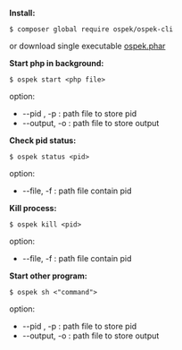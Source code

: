  **Install:** 
```
$ composer global require ospek/ospek-cli
```
or download single executable [ospek.phar](https://github.com/os-pek/ospek-cli/raw/phar/ospek.phar)

 **Start php in background:** 
```
$ ospek start <php file>
```
 option:
  - --pid , -p : path file to store pid
  - --output, -o : path file to store output

**Check pid status:**
```
$ ospek status <pid>
```
 option:
  - --file, -f : path file contain pid

**Kill process:**  
```
$ ospek kill <pid>
```
 option:
  - --file, -f : path file contain pid

**Start other program:** 
```
$ ospek sh <"command">
```
option:
  - --pid , -p : path file to store pid
  - --output, -o : path file to store output


